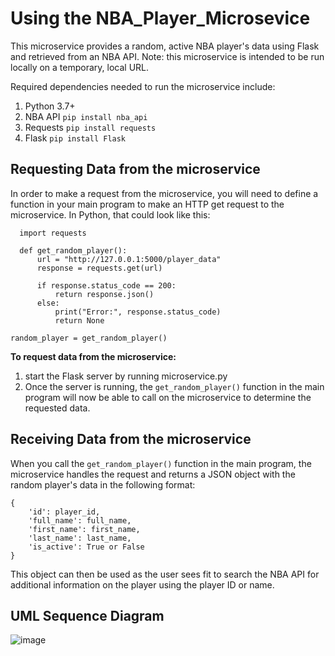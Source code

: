 # Using the NBA_Player_Microsevice

This microservice provides a random, active NBA player's data using Flask and retrieved from an NBA API. 
Note: this microservice is intended to be run locally on a temporary, local URL. 

Required dependencies needed to run the microservice include: 
1. Python 3.7+
2. NBA API `pip install nba_api`
3. Requests `pip install requests`
4. Flask `pip install Flask`


## Requesting Data from the microservice
In order to make a request from the microservice, you will need to define a function in your main program to make an HTTP get request to the microservice. In Python, that could look like this: 
```
  import requests

  def get_random_player():
      url = "http://127.0.0.1:5000/player_data"
      response = requests.get(url)
  
      if response.status_code == 200:
          return response.json()
      else:
          print("Error:", response.status_code)
          return None

random_player = get_random_player()
```

**To request data from the microservice:**
1. start the Flask server by running microservice.py
2. Once the server is running, the `get_random_player()` function in the main program will now be able to call on the microservice to determine the requested data.


## Receiving Data from the microservice

When you call the `get_random_player()` function in the main program, the microservice handles the request and returns a JSON object with the random player's data in the following format:

```
{
    'id': player_id,
    'full_name': full_name,
    'first_name': first_name,
    'last_name': last_name,
    'is_active': True or False
}
```
This object can then be used as the user sees fit to search the NBA API for additional information on the player using the player ID or name. 

## UML Sequence Diagram 
![image](https://github.com/Brandie-M/NBA_Player_Microsevice/assets/103692387/d7c6714c-7139-4fac-985e-79a6bb7b9a36)

